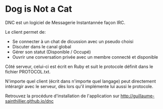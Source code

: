 Dog is Not a Cat
===

DNC est un logiciel de Messagerie Instantannée façon IRC.


Le client permet de:
  - Se connecter à un chat de dicussion avec un pseudo choisi
  - Discuter dans le canal global
  - Gérer son statut (Disponible / Occupé)
  - Ouvrir une conversation privée avec un membre connecté et disponible
  

Côté serveur, celui-ci est écrit en Ruby et suit le protocole définit dans le fichier PROTOCOL.txt.

N'importe quel client (écrit dans n'importe quel langage) peut directement intérargir avec le serveur, dès lors qu'il implémente lui aussi le protocole.

Retrouvez la procédure d'installation de l'application sur http://guillaume-sainthillier.github.io/dnc
